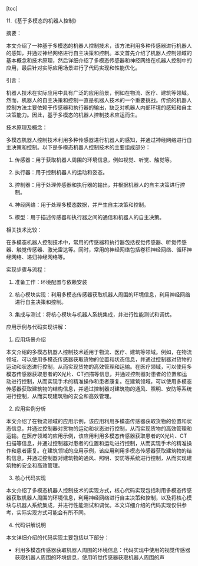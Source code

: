 
[toc]                    
                
                
11.《基于多模态的机器人控制》

摘要：

本文介绍了一种基于多模态的机器人控制技术，该方法利用多种传感器进行机器人的感知，并通过神经网络进行自主决策和控制。本文首先介绍了机器人控制领域的基本概念和技术原理，然后详细介绍了多模态传感器和神经网络在机器人控制中的应用，最后针对实际应用场景进行了代码实现和性能优化。

引言：

机器人技术在实际应用中具有广泛的应用前景，例如在物流、医疗、建筑等领域。然而，机器人的自主决策和控制一直是机器人技术的一个重要挑战。传统的机器人控制方法主要依赖于传感器和执行器的输出，缺乏对机器人内部环境的感知和自主决策能力。因此，基于多模态的机器人控制技术应运而生。

技术原理及概念：

多模态机器人控制技术利用多种传感器进行机器人的感知，并通过神经网络进行自主决策和控制。以下是多模态机器人控制技术的主要组成部分：

1. 传感器：用于获取机器人周围的环境信息，例如视觉、听觉、触觉等。

2. 执行器：用于控制机器人的运动和姿态。

3. 控制器：用于处理传感器和执行器的输出，并根据机器人的自主决策进行控制。

4. 神经网络：用于处理多模态数据，并产生自主决策和控制。

5. 模型：用于描述传感器和执行器之间的通信和机器人的自主决策。

相关技术比较：

在多模态机器人控制技术中，常用的传感器和执行器包括视觉传感器、听觉传感器、触觉传感器、激光雷达等。同时，常用的神经网络包括卷积神经网络、循环神经网络、递归神经网络等。

实现步骤与流程：

1. 准备工作：环境配置与依赖安装

2. 核心模块实现：利用多模态传感器获取机器人周围的环境信息，利用神经网络进行自主决策和控制。

3. 集成与测试：将核心模块与机器人系统集成，并进行性能测试和调优。

应用示例与代码实现讲解：

1. 应用场景介绍

本文介绍的多模态机器人控制技术适用于物流、医疗、建筑等领域。例如，在物流领域，可以使用多模态传感器获取货物的位置和状态信息，并通过控制器对货物的运动和状态进行控制，从而实现货物的高效管理和运输。在医疗领域，可以使用多模态传感器获取患者的X光片、CT扫描等信息，并通过控制器对患者的位置和运动进行控制，从而实现手术的精准操作和患者康复。在建筑领域，可以使用多模态传感器获取建筑物的结构信息，并通过控制器对建筑物的通风、照明、安防等系统进行控制，从而实现建筑物的安全和高效管理。

2. 应用实例分析

本文介绍了在物流领域的应用示例，该应用利用多模态传感器获取货物的位置和状态信息，并通过控制器对货物的运动和状态进行控制，从而实现货物的高效管理和运输。在医疗领域的应用示例，该应用利用多模态传感器获取患者的X光片、CT扫描等信息，并通过控制器对患者的位置和运动进行控制，从而实现手术的精准操作和患者康复。在建筑领域的应用示例，该应用利用多模态传感器获取建筑物的结构信息，并通过控制器对建筑物的通风、照明、安防等系统进行控制，从而实现建筑物的安全和高效管理。

3. 核心代码实现

本文介绍了多模态机器人控制技术的实现方式，核心代码实现包括利用多模态传感器获取机器人周围的环境信息，利用神经网络进行自主决策和控制，以及将核心模块与机器人系统集成，并进行性能测试和调优。本文详细介绍的代码实现仅供参考，实际实现方式可能会有所不同。

4. 代码讲解说明

本文详细介绍的代码实现主要包括以下部分：

- 利用多模态传感器获取机器人周围的环境信息：代码实现中使用的视觉传感器获取机器人周围的环境信息，使用听觉传感器获取机器人周围的声


